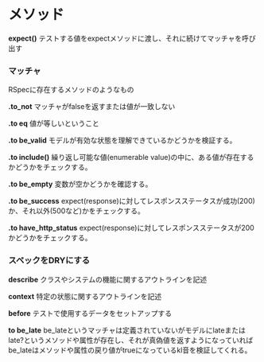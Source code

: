 # メソッド

**expect()**
テストする値をexpectメソッドに渡し、それに続けてマッチャを呼び出す

### マッチャ
RSpecに存在するメソッドのようなもの

**.to_not**
マッチャがfalseを返すまたは値が一致しない

**.to eq**
値が等しいということ

**.to be_valid**
モデルが有効な状態を理解できているかどうかを検証する。

**.to include()**
繰り返し可能な値(enumerable value)の中に、ある値が存在するかどうかをチェックする。

**.to be_empty**
変数が空かどうかを確認する。

**.to be_success**
expect(response)に対してレスポンスステータスが成功(200)か、それ以外(500など)かをチェックする。

**.to have_http_status**
expect(response)に対してレスポンスステータスが200かどうかをチェックする。

### スペックをDRYにする 

**describe**
クラスやシステムの機能に関するアウトラインを記述

**context**
特定の状態に関するアウトラインを記述

**before**
テストで使用するデータをセットアップする

**to be_late**
be_lateというマッチャは定義されていないがモデルにlateまたはlate?というメソッドや属性が存在し、それが真偽値を返すようになっていればbe_lateはメソッドや属性の戻り値がtrueになっているkl音を検証してくれる。
